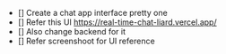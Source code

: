 - [] Create a chat app interface pretty one 
- [] Refer this UI https://real-time-chat-liard.vercel.app/
- [] Also change backend for it
- [] Refer screenshoot for UI reference
